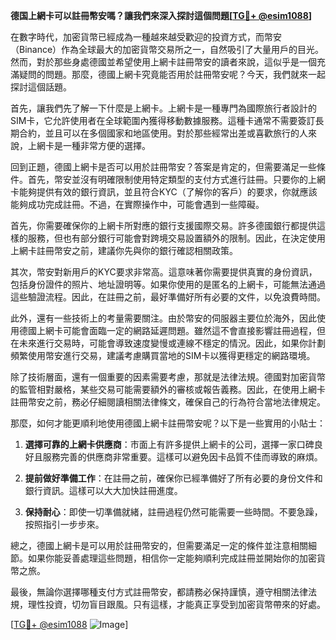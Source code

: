 **德国上網卡可以註冊幣安嗎？讓我們來深入探討這個問題[[TG💪+ @esim1088](https://t.me/s/esim1088)]**

在數字時代，加密貨幣已經成為一種越來越受歡迎的投資方式，而幣安（Binance）作為全球最大的加密貨幣交易所之一，自然吸引了大量用戶的目光。然而，對於那些身處德國並希望使用上網卡註冊幣安的讀者來說，這似乎是一個充滿疑問的問題。那麼，德國上網卡究竟能否用於註冊幣安呢？今天，我們就來一起探討這個話題。

首先，讓我們先了解一下什麼是上網卡。上網卡是一種專門為國際旅行者設計的SIM卡，它允許使用者在全球範圍內獲得移動數據服務。這種卡通常不需要簽訂長期合約，並且可以在多個國家和地區使用。對於那些經常出差或喜歡旅行的人來說，上網卡是一種非常方便的選擇。

回到正題，德國上網卡是否可以用於註冊幣安？答案是肯定的，但需要滿足一些條件。首先，幣安並沒有明確限制使用特定類型的支付方式進行註冊。只要你的上網卡能夠提供有效的銀行資訊，並且符合KYC（了解你的客戶）的要求，你就應該能夠成功完成註冊。不過，在實際操作中，可能會遇到一些障礙。

首先，你需要確保你的上網卡所對應的銀行支援國際交易。許多德國銀行都提供這樣的服務，但也有部分銀行可能會對跨境交易設置額外的限制。因此，在決定使用上網卡註冊幣安之前，建議你先與你的銀行確認相關政策。

其次，幣安對新用戶的KYC要求非常高。這意味著你需要提供真實的身份資訊，包括身份證件的照片、地址證明等。如果你使用的是匿名的上網卡，可能無法通過這些驗證流程。因此，在註冊之前，最好準備好所有必要的文件，以免浪費時間。

此外，還有一些技術上的考量需要關注。由於幣安的伺服器主要位於海外，因此使用德國上網卡可能會面臨一定的網路延遲問題。雖然這不會直接影響註冊過程，但在未來進行交易時，可能會導致速度變慢或連線不穩定的情況。因此，如果你計劃頻繁使用幣安進行交易，建議考慮購買當地的SIM卡以獲得更穩定的網路環境。

除了技術層面，還有一個重要的因素需要考慮，那就是法律法規。德國對加密貨幣的監管相對嚴格，某些交易可能需要額外的審核或報告義務。因此，在使用上網卡註冊幣安之前，務必仔細閱讀相關法律條文，確保自己的行為符合當地法律規定。

那麼，如何才能更順利地使用德國上網卡註冊幣安呢？以下是一些實用的小貼士：

1. **選擇可靠的上網卡供應商**：市面上有許多提供上網卡的公司，選擇一家口碑良好且服務完善的供應商非常重要。這樣可以避免因卡品質不佳而導致的麻煩。

2. **提前做好準備工作**：在註冊之前，確保你已經準備好了所有必要的身份文件和銀行資訊。這樣可以大大加快註冊進度。

3. **保持耐心**：即使一切準備就緒，註冊過程仍然可能需要一些時間。不要急躁，按照指引一步步來。

總之，德國上網卡是可以用於註冊幣安的，但需要滿足一定的條件並注意相關細節。如果你能妥善處理這些問題，相信你一定能夠順利完成註冊並開始你的加密貨幣之旅。

最後，無論你選擇哪種支付方式註冊幣安，都請務必保持謹慎，遵守相關法律法規，理性投資，切勿盲目跟風。只有這樣，才能真正享受到加密貨幣帶來的好處。

[[TG💪+ @esim1088](https://t.me/s/esim1088) ![Image](https://i.postimg.cc/4NQfJmqS/Snipaste-2025-05-13-00-14-12.png)]